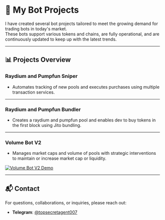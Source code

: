 # 🚀 My Bot Projects  

I have created several bot projects tailored to meet the growing demand for trading bots in today's market.  
These bots support various tokens and chains, are fully operational, and are continuously updated to keep up with the latest trends.

---

## 📊 Projects Overview  

### **Raydium and Pumpfun Sniper**  
- Automates tracking of new pools and executes purchases using multiple transaction services. 

---

### **Raydium and Pumpfun Bundler**  
- Creates a raydium and pumpfun pool and enables dev to buy tokens in the first block using Jito bundling.

---

### **Volume Bot V2**  
- Manages market caps and volume of pools with strategic interventions to maintain or increase market cap or liquidity.  

[![Volume Bot V2 Demo](https://img.youtube.com/vi/ji_oXmmiYOg/0.jpg)](https://youtu.be/ji_oXmmiYOg "Watch Demo Video")

---

## 📬 Contact  

For questions, collaborations, or inquiries, please reach out:  
- **Telegram**: [@topsecretagent007](https://t.me/topsecretagent_007)  

